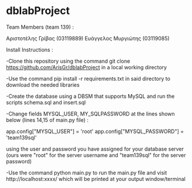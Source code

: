 # dblabProject

Team Members (team 139) :

Αριστοτέλης Γρίβας (03119889)
Ευάγγελος Μυργιώτης (03119085)



Install Instructions :

-Clone this repository using the command git clone https://github.com/ArisGr/dblabProject in a local working directory

-Use the command pip install -r requirements.txt in said directory to download the needed libraries

-Create the database using a DBSM that supports MySQL and run the scripts schema.sql and insert.sql 

-Change fields MYSQL_USER, MY_SQLPASSWORD at the lines shown below (lines 14,15 of main.py file) :

app.config["MYSQL_USER"] = 'root'
app.config["MYSQL_PASSWORD"] = 'team139sql'

using the user and password you have assigned for your database server (ours were "root" for the server username and "team139sql" for the server password)

-Use the command  python main.py to run the main.py file and visit http://localhost:xxxx/ which will be printed at your output window/terminal



